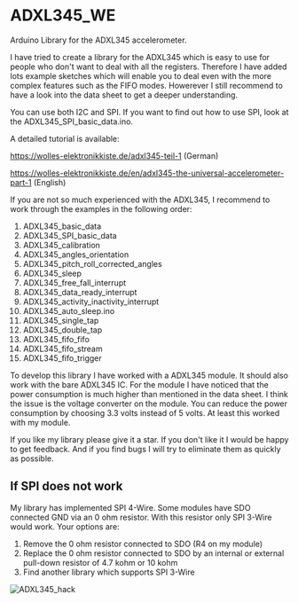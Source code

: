 # ADXL345_WE
Arduino Library for the ADXL345 accelerometer. 

I have tried to create a library for the ADXL345 which is easy to use for people who don't want to deal with all the registers. Therefore I have added lots example sketches which will enable you to deal even with the more complex features such as the FIFO modes. Howerever I still recommend to have a look into the data sheet to get a deeper understanding. 

You can use both I2C and SPI. If you want to find out how to use SPI, look at the ADXL345_SPI_basic_data.ino. 

A detailed tutorial is available: 

https://wolles-elektronikkiste.de/adxl345-teil-1  (German)

https://wolles-elektronikkiste.de/en/adxl345-the-universal-accelerometer-part-1  (English) 

If you are not so much experienced with the ADXL345, I recommend to work through the examples in the following order:

1) ADXL345_basic_data
2) ADXL345_SPI_basic_data
3) ADXL345_calibration
4) ADXL345_angles_orientation
5) ADXL345_pitch_roll_corrected_angles
6) ADXL345_sleep
7) ADXL345_free_fall_interrupt
8) ADXL345_data_ready_interrupt
9) ADXL345_activity_inactivity_interrupt
10) ADXL345_auto_sleep.ino
11) ADXL345_single_tap
12) ADXL345_double_tap
13) ADXL345_fifo_fifo
14) ADXL345_fifo_stream
15) ADXL345_fifo_trigger

To develop this library I have worked with a ADXL345 module. It should also work with the bare ADXL345 IC. For the module I have noticed that the power consumption is much higher than mentioned in the data sheet. I think the issue is the voltage converter on the module. You can reduce the power consumption by choosing 3.3 volts instead of 5 volts. At least this worked with my module. 

If you like my library please give it a star. If you don't like it I would be happy to get feedback. And if you find bugs I will try to eliminate them as quickly as possible. 

<h2>If SPI does not work</h2>

My library has implemented SPI 4-Wire. Some modules have SDO connected GND via an 0 ohm resistor. With this resistor only SPI 3-Wire would work. Your options are:

1) Remove the 0 ohm resistor connected to SDO (R4 on my module)
2) Replace the 0 ohm resistor connected to SDO by an internal or external pull-down resistor of 4.7 kohm or 10 kohm
3) Find another library which supports SPI 3-Wire

![ADXL345_hack](https://github.com/wollewald/ADXL345_WE/assets/41305162/2fc39482-70f7-4de1-ac0b-2e27f28ac15e)

